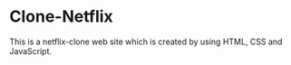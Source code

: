 # Clone-Netflix
This is a netflix-clone web site which is created by using HTML, CSS and JavaScript.
